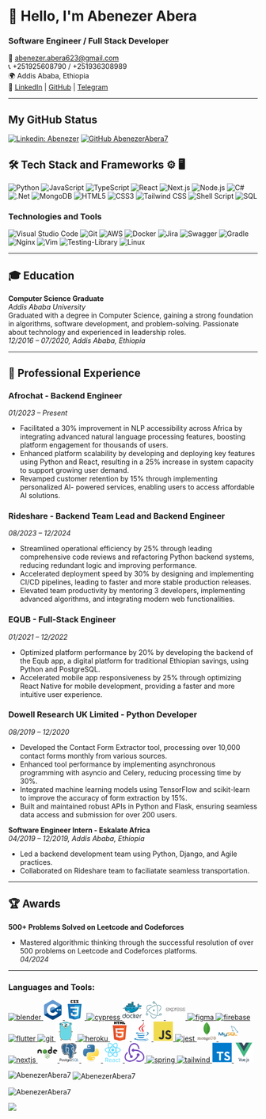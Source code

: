 # 👋 Hello, I'm Abenezer Abera

### Software Engineer / Full Stack Developer

📧 [abenezer.abera623@gmail.com](mailto:abenezer.abera623@gmail.com)  
📞 +251925608790 / +251936308989  
🌍 Addis Ababa, Ethiopia  
🔗 [LinkedIn](https://www.linkedin.com/in/abenezer-abera7/) | [GitHub](https://github.com/AbenezerAbera7/) | [Telegram](https://t.me/Beny653)

---

## My GitHub Status
<!--
![GitHub stats](https://github-readme-stats.vercel.app/api?username=AbenezerAberaac8&show_icons=true&theme=prussian)

![Top Langs](https://github-readme-stats.vercel.app/api/top-langs/?username=AbenezerAberaa&theme=prussian)
-->

[![Linkedin: Abenezer](https://img.shields.io/badge/-Abenezer-blue?style=flat-square&logo=Linkedin&logoColor=white&link=https://www.linkedin.com/in/AbenezerAbera7/)](https://www.linkedin.com/in/AbenezerAbera7/)
[![GitHub AbenezerAbera7](https://img.shields.io/github/followers/AbenezerAbera7?label=follow&style=social)](https://github.com/AbenezerAbera7)


## 🛠️ Tech Stack and Frameworks ⚙️ 🖥

![Python](https://img.shields.io/badge/-Python-3776AB?logo=python&logoColor=white&style=flat-square)
![JavaScript](https://img.shields.io/badge/-JavaScript-F7DF1E?logo=javascript&logoColor=black&style=flat-square)
![TypeScript](https://img.shields.io/badge/-TypeScript-3178C6?logo=typescript&logoColor=white&style=flat-square)
![React](https://img.shields.io/badge/-React-61DAFB?logo=react&logoColor=black&style=flat-square)
![Next.js](https://img.shields.io/badge/-Next.js-000000?logo=nextdotjs&logoColor=white&style=flat-square)
![Node.js](https://img.shields.io/badge/-Node.js-339933?logo=nodedotjs&logoColor=white&style=flat-square)
![C#](https://img.shields.io/badge/c%23-%23239120.svg?style=for-the-badge&logo=c-sharp&logoColor=white)
![.Net](https://img.shields.io/badge/.NET-5C2D91?style=for-the-badge&logo=.net&logoColor=white)
![MongoDB](https://img.shields.io/badge/-MongoDB-47A248?logo=mongodb&logoColor=white&style=flat-square)
![HTML5](https://img.shields.io/badge/html5-%23E34F26.svg?style=for-the-badge&logo=html5&logoColor=white)
![CSS3](https://img.shields.io/badge/css3-%231572B6.svg?style=for-the-badge&logo=css3&logoColor=white)
![Tailwind CSS](https://img.shields.io/badge/-Tailwind%20CSS-38B2AC?logo=tailwind-css&logoColor=white&style=flat-square)
![Shell Script](https://img.shields.io/badge/shell_script-%23121011.svg?style=for-the-badge&logo=gnu-bash&logoColor=white)
![SQL](https://img.shields.io/badge/-SQL-000?&logo=MySQL&logoColor=4479A1)


### Technologies and Tools 


![Visual Studio Code](https://img.shields.io/badge/Visual%20Studio%20Code-0078d7.svg?style=for-the-badge&logo=visual-studio-code&logoColor=white)
![Git](https://img.shields.io/badge/git-%23F05033.svg?style=for-the-badge&logo=git&logoColor=white)
![AWS](https://img.shields.io/badge/AWS-%23FF9900.svg?style=for-the-badge&logo=amazon-aws&logoColor=white)
![Docker](https://img.shields.io/badge/docker-%230db7ed.svg?style=for-the-badge&logo=docker&logoColor=white)
![Jira](https://img.shields.io/badge/jira-%230A0FFF.svg?style=for-the-badge&logo=jira&logoColor=white)
![Swagger](https://img.shields.io/badge/-Swagger-%23Clojure?style=for-the-badge&logo=swagger&logoColor=white)
![Gradle](https://img.shields.io/badge/Gradle-02303A.svg?style=for-the-badge&logo=Gradle&logoColor=white)
![Nginx](https://img.shields.io/badge/nginx-%23009639.svg?style=for-the-badge&logo=nginx&logoColor=white)
![Vim](https://img.shields.io/badge/VIM-%2311AB00.svg?style=for-the-badge&logo=vim&logoColor=white)
![Testing-Library](https://img.shields.io/badge/-TestingLibrary-%23E33332?style=for-the-badge&logo=testing-library&logoColor=white)
![Linux](https://img.shields.io/badge/Linux-FCC624?style=for-the-badge&logo=linux&logoColor=black)

---

## 🎓 Education

**Computer Science Graduate**  
*Addis Ababa University*  
Graduated with a degree in Computer Science, gaining a strong foundation in algorithms, software development, and problem-solving. Passionate about technology and experienced in leadership roles.  
*12/2016 – 07/2020, Addis Ababa, Ethiopia*

---

## 💼 Professional Experience

### Afrochat - Backend Engineer  
*01/2023 – Present*  
- Facilitated a 30% improvement in NLP accessibility across Africa by integrating
advanced natural language processing features, boosting platform engagement
for thousands of users.
- Enhanced platform scalability by developing and deploying key features using
Python and React, resulting in a 25% increase in system capacity to support
growing user demand.
- Revamped customer retention by 15% through implementing personalized AI-
powered services, enabling users to access affordable AI solutions.

### Rideshare - Backend Team Lead and Backend Engineer  
*08/2023 – 12/2024*  
- Streamlined operational efficiency by 25% through leading comprehensive code
reviews and refactoring Python backend systems, reducing redundant logic and
improving performance.
- Accelerated deployment speed by 30% by designing and implementing CI/CD
pipelines, leading to faster and more stable production releases.
- Elevated team productivity by mentoring 3 developers, implementing advanced
algorithms, and integrating modern web functionalities.

### EQUB - Full-Stack Engineer  
*01/2021 – 12/2022*  
- Optimized platform performance by 20% by developing the backend of the Equb
app, a digital platform for traditional Ethiopian savings, using Python and
PostgreSQL.
- Accelerated mobile app responsiveness by 25% through optimizing React Native
for mobile development, providing a faster and more intuitive user experience.

### Dowell Research UK Limited - Python Developer  
*08/2019 – 12/2020*  
- Developed the Contact Form Extractor tool, processing over 10,000 contact forms
monthly from various sources.
- Enhanced tool performance by implementing asynchronous programming with
asyncio and Celery, reducing processing time by 30%.
- Integrated machine learning models using TensorFlow and scikit-learn to
improve the accuracy of form extraction by 15%.
- Built and maintained robust APIs in Python and Flask, ensuring seamless data
access and submission for over 200 users.

**Software Engineer Intern - Eskalate Africa**  
*04/2019 – 12/2019, Addis Ababa, Ethiopia*  
- Led a backend development team using Python, Django, and Agile practices.
- Collaborated on Rideshare team to faciliatate seamless transportation.
---

## 🏆 Awards

**500+ Problems Solved on Leetcode and Codeforces**  
- Mastered algorithmic thinking through the successful resolution of over 500 problems on Leetcode and Codeforces platforms.  
*04/2024*

---

<h3 align="left">Languages and Tools:</h3>
<p align="left"> <a href="https://www.blender.org/" target="_blank" rel="noreferrer"> <img src="https://download.blender.org/branding/community/blender_community_badge_white.svg" alt="blender" width="40" height="40"/> </a> <a href="https://www.w3schools.com/cpp/" target="_blank" rel="noreferrer"> <img src="https://raw.githubusercontent.com/devicons/devicon/master/icons/cplusplus/cplusplus-original.svg" alt="cplusplus" width="40" height="40"/> </a> <a href="https://www.w3schools.com/css/" target="_blank" rel="noreferrer"> <img src="https://raw.githubusercontent.com/devicons/devicon/master/icons/css3/css3-original-wordmark.svg" alt="css3" width="40" height="40"/> </a> <a href="https://www.cypress.io" target="_blank" rel="noreferrer"> <img src="https://raw.githubusercontent.com/simple-icons/simple-icons/6e46ec1fc23b60c8fd0d2f2ff46db82e16dbd75f/icons/cypress.svg" alt="cypress" width="40" height="40"/> </a> <a href="https://www.docker.com/" target="_blank" rel="noreferrer"> <img src="https://raw.githubusercontent.com/devicons/devicon/master/icons/docker/docker-original-wordmark.svg" alt="docker" width="40" height="40"/> </a> <a href="https://www.electronjs.org" target="_blank" rel="noreferrer"> <img src="https://raw.githubusercontent.com/devicons/devicon/master/icons/electron/electron-original.svg" alt="electron" width="40" height="40"/> </a> <a href="https://expressjs.com" target="_blank" rel="noreferrer"> <img src="https://raw.githubusercontent.com/devicons/devicon/master/icons/express/express-original-wordmark.svg" alt="express" width="40" height="40"/> </a> <a href="https://www.figma.com/" target="_blank" rel="noreferrer"> <img src="https://www.vectorlogo.zone/logos/figma/figma-icon.svg" alt="figma" width="40" height="40"/> </a> <a href="https://firebase.google.com/" target="_blank" rel="noreferrer"> <img src="https://www.vectorlogo.zone/logos/firebase/firebase-icon.svg" alt="firebase" width="40" height="40"/> </a> <a href="https://flutter.dev" target="_blank" rel="noreferrer"> <img src="https://www.vectorlogo.zone/logos/flutterio/flutterio-icon.svg" alt="flutter" width="40" height="40"/> </a> <a href="https://git-scm.com/" target="_blank" rel="noreferrer"> <img src="https://www.vectorlogo.zone/logos/git-scm/git-scm-icon.svg" alt="git" width="40" height="40"/> </a> <a href="https://golang.org" target="_blank" rel="noreferrer"> <img src="https://raw.githubusercontent.com/devicons/devicon/master/icons/go/go-original.svg" alt="go" width="40" height="40"/> </a> <a href="https://heroku.com" target="_blank" rel="noreferrer"> <img src="https://www.vectorlogo.zone/logos/heroku/heroku-icon.svg" alt="heroku" width="40" height="40"/> </a> <a href="https://www.w3.org/html/" target="_blank" rel="noreferrer"> <img src="https://raw.githubusercontent.com/devicons/devicon/master/icons/html5/html5-original-wordmark.svg" alt="html5" width="40" height="40"/> </a> <a href="https://www.java.com" target="_blank" rel="noreferrer"> <img src="https://raw.githubusercontent.com/devicons/devicon/master/icons/java/java-original.svg" alt="java" width="40" height="40"/> </a> <a href="https://developer.mozilla.org/en-US/docs/Web/JavaScript" target="_blank" rel="noreferrer"> <img src="https://raw.githubusercontent.com/devicons/devicon/master/icons/javascript/javascript-original.svg" alt="javascript" width="40" height="40"/> </a> <a href="https://jestjs.io" target="_blank" rel="noreferrer"> <img src="https://www.vectorlogo.zone/logos/jestjsio/jestjsio-icon.svg" alt="jest" width="40" height="40"/> </a> <a href="https://www.mongodb.com/" target="_blank" rel="noreferrer"> <img src="https://raw.githubusercontent.com/devicons/devicon/master/icons/mongodb/mongodb-original-wordmark.svg" alt="mongodb" width="40" height="40"/> </a> <a href="https://www.mysql.com/" target="_blank" rel="noreferrer"> <img src="https://raw.githubusercontent.com/devicons/devicon/master/icons/mysql/mysql-original-wordmark.svg" alt="mysql" width="40" height="40"/> </a> <a href="https://nextjs.org/" target="_blank" rel="noreferrer"> <img src="https://cdn.worldvectorlogo.com/logos/nextjs-2.svg" alt="nextjs" width="40" height="40"/> </a> <a href="https://nodejs.org" target="_blank" rel="noreferrer"> <img src="https://raw.githubusercontent.com/devicons/devicon/master/icons/nodejs/nodejs-original-wordmark.svg" alt="nodejs" width="40" height="40"/> </a> <a href="https://www.postgresql.org" target="_blank" rel="noreferrer"> <img src="https://raw.githubusercontent.com/devicons/devicon/master/icons/postgresql/postgresql-original-wordmark.svg" alt="postgresql" width="40" height="40"/> </a> <a href="https://www.python.org" target="_blank" rel="noreferrer"> <img src="https://raw.githubusercontent.com/devicons/devicon/master/icons/python/python-original.svg" alt="python" width="40" height="40"/> </a> <a href="https://reactjs.org/" target="_blank" rel="noreferrer"> <img src="https://raw.githubusercontent.com/devicons/devicon/master/icons/react/react-original-wordmark.svg" alt="react" width="40" height="40"/> </a> <a href="https://redux.js.org" target="_blank" rel="noreferrer"> <img src="https://raw.githubusercontent.com/devicons/devicon/master/icons/redux/redux-original.svg" alt="redux" width="40" height="40"/> </a> <a href="https://spring.io/" target="_blank" rel="noreferrer"> <img src="https://www.vectorlogo.zone/logos/springio/springio-icon.svg" alt="spring" width="40" height="40"/> </a> <a href="https://tailwindcss.com/" target="_blank" rel="noreferrer"> <img src="https://www.vectorlogo.zone/logos/tailwindcss/tailwindcss-icon.svg" alt="tailwind" width="40" height="40"/> </a> <a href="https://www.typescriptlang.org/" target="_blank" rel="noreferrer"> <img src="https://raw.githubusercontent.com/devicons/devicon/master/icons/typescript/typescript-original.svg" alt="typescript" width="40" height="40"/> </a> <a href="https://vuejs.org/" target="_blank" rel="noreferrer"> <img src="https://raw.githubusercontent.com/devicons/devicon/master/icons/vuejs/vuejs-original-wordmark.svg" alt="vuejs" width="40" height="40"/> </a> </p>

<p><img align="left" src="https://github-readme-stats.vercel.app/api/top-langs?username=AbenezerAbera7&show_icons=true&locale=en&layout=compact" alt="AbenezerAbera7" /></p>

<p>&nbsp;<img align="center" src="https://github-readme-stats.vercel.app/api?username=AbenezerAbera7&show_icons=true&locale=en" alt="AbenezerAbera7" /></p>

<p><img align="center" src="https://github-readme-streak-stats.herokuapp.com/?user=AbenezerAbera7&" alt="AbenezerAbera7" /></p>

![](https://komarev.com/ghpvc/?username=AbenezerAbera7)






<!---
Edilcc/Edilcc is a ✨ special ✨ repository because its `README.md` (this file) appears on your GitHub profile.
You can click the Preview link to take a look at your changes.
--->

